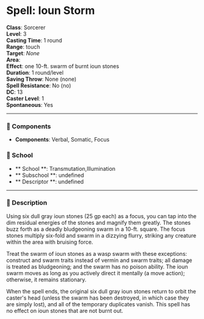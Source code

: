 
# Spell: Ioun Storm
**Class**: Sorcerer  
**Level**: 3  
**Casting Time**: 1 round  
**Range**: touch  
**Target**: _None_  
**Area**:   
**Effect**: one 10-ft. swarm of burnt ioun stones  
**Duration**: 1 round/level  
**Saving Throw**: None (none)  
**Spell Resistance**: No (no)  
**DC**: 13  
**Caster Level**: 1  
**Spontaneous**: Yes

---

### 🔮 Components
- **Components**: Verbal, Somatic, Focus

### 🏫 School
- ** School **: Transmutation,Illumination
- ** Subschool **: undefined
- ** Descriptor **: undefined
---

### 📜 Description
Using six dull gray ioun stones (25 gp each) as a focus, you can tap into the dim residual energies of the stones and magnify them greatly. The stones buzz forth as a deadly bludgeoning swarm in a 10-ft. square. The focus stones multiply six-fold and swarm in a dizzying flurry, striking any creature within the area with bruising force.

Treat the swarm of ioun stones as a wasp swarm with these exceptions: construct and swarm traits instead of vermin and swarm traits; all damage is treated as bludgeoning; and the swarm has no poison ability. The ioun swarm moves as long as you actively direct it mentally (a move action); otherwise, it remains stationary.

When the spell ends, the original six dull gray ioun stones return to orbit the caster's head (unless the swarm has been destroyed, in which case they are simply lost), and all of the temporary duplicates vanish. This spell has no effect on ioun stones that are not burnt out.
